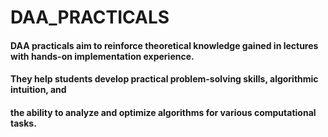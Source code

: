 # DAA_PRACTICALS

#### DAA practicals aim to reinforce theoretical knowledge gained in lectures with hands-on implementation experience. 
#### They help students develop practical problem-solving skills, algorithmic intuition, and 
#### the ability to analyze and optimize algorithms for various computational tasks.

